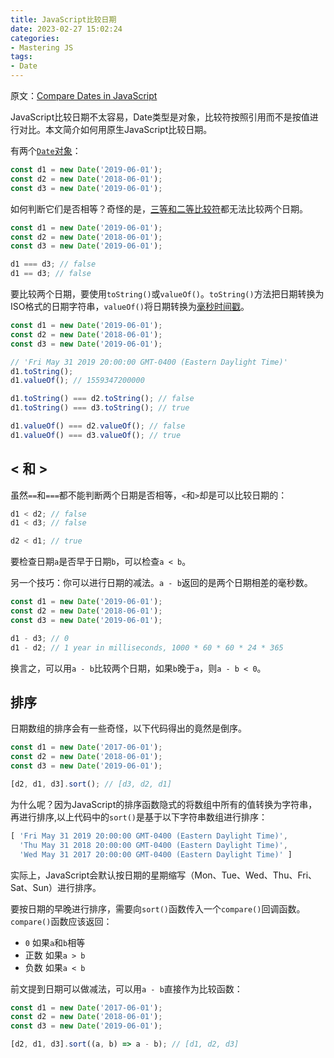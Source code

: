 ```yaml
---
title: JavaScript比较日期
date: 2023-02-27 15:02:24
categories:
- Mastering JS
tags:
- Date
---
```


原文：[Compare Dates in JavaScript](https://masteringjs.io/tutorials/fundamentals/compare-dates)

JavaScript比较日期不太容易，Date类型是对象，比较符按照引用而不是按值进行对比。本文简介如何用原生JavaScript比较日期。

<!-- more -->

有两个[`Date`对象](https://developer.mozilla.org/en-US/docs/Web/JavaScript/Reference/Global_Objects/Date)：

```javascript
const d1 = new Date('2019-06-01');
const d2 = new Date('2018-06-01');
const d3 = new Date('2019-06-01');
```

如何判断它们是否相等？奇怪的是，[三等和二等比较符](https://masteringjs.io/tutorials/fundamentals/equals)都无法比较两个日期。

```javascript
const d1 = new Date('2019-06-01');
const d2 = new Date('2018-06-01');
const d3 = new Date('2019-06-01');

d1 === d3; // false
d1 == d3; // false
```

要比较两个日期，要使用`toString()`或`valueOf()`。`toString()`方法把日期转换为ISO格式的日期字符串，`valueOf()`将日期转换为[毫秒时间戳](https://currentmillis.com/)。

```javascript
const d1 = new Date('2019-06-01');
const d2 = new Date('2018-06-01');
const d3 = new Date('2019-06-01');

// 'Fri May 31 2019 20:00:00 GMT-0400 (Eastern Daylight Time)'
d1.toString();
d1.valueOf(); // 1559347200000

d1.toString() === d2.toString(); // false
d1.toString() === d3.toString(); // true

d1.valueOf() === d2.valueOf(); // false
d1.valueOf() === d3.valueOf(); // true
```

## < 和 >

虽然`==`和`===`都不能判断两个日期是否相等，`<`和`>`却是可以比较日期的：

```javascript
d1 < d2; // false
d1 < d3; // false

d2 < d1; // true
```

要检查日期`a`是否早于日期`b`，可以检查`a < b`。

另一个技巧：你可以进行日期的减法。`a - b`返回的是两个日期相差的毫秒数。

```javascript
const d1 = new Date('2019-06-01');
const d2 = new Date('2018-06-01');
const d3 = new Date('2019-06-01');

d1 - d3; // 0
d1 - d2; // 1 year in milliseconds, 1000 * 60 * 60 * 24 * 365
```

换言之，可以用`a - b`比较两个日期，如果`b`晚于`a`，则`a - b < 0`。

## 排序

日期数组的排序会有一些奇怪，以下代码得出的竟然是倒序。

```javascript
const d1 = new Date('2017-06-01');
const d2 = new Date('2018-06-01');
const d3 = new Date('2019-06-01');

[d2, d1, d3].sort(); // [d3, d2, d1]
```

为什么呢？因为JavaScript的排序函数隐式的将数组中所有的值转换为字符串，再进行排序,以上代码中的`sort()`是基于以下字符串数组进行排序：

```javascript
[ 'Fri May 31 2019 20:00:00 GMT-0400 (Eastern Daylight Time)',
  'Thu May 31 2018 20:00:00 GMT-0400 (Eastern Daylight Time)',
  'Wed May 31 2017 20:00:00 GMT-0400 (Eastern Daylight Time)' ]
```

实际上，JavaScript会默认按日期的星期缩写（Mon、Tue、Wed、Thu、Fri、Sat、Sun）进行排序。

要按日期的早晚进行排序，需要向`sort()`函数传入一个`compare()`回调函数。`compare()`函数应该返回：

* `0` 如果`a`和`b`相等
* 正数 如果`a > b`
* 负数 如果`a < b`

前文提到日期可以做减法，可以用`a - b`直接作为比较函数：

```javascript
const d1 = new Date('2017-06-01');
const d2 = new Date('2018-06-01');
const d3 = new Date('2019-06-01');

[d2, d1, d3].sort((a, b) => a - b); // [d1, d2, d3]
```
